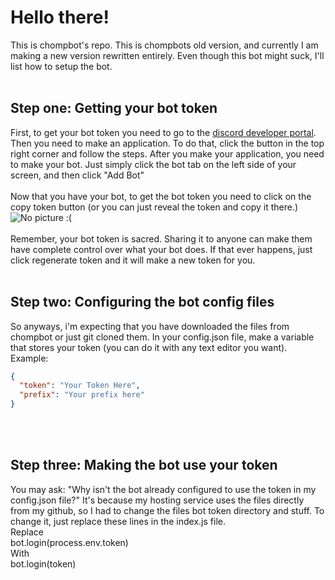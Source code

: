 # Hello there!
This is chompbot's repo. This is chompbots old version, and currently I am making a new version rewritten entirely. Even though this bot might suck, I'll list how to setup the bot. 
<br> 
<br>
## Step one: Getting your bot token 

First, to get your bot token you need to go to the [discord developer portal](https://discord.com/developers/applications). Then you need to make an application. To do that, click the button in the top right corner and follow the steps. After you make your application, you need to make your bot. Just simply click the bot tab on the left side of your screen, and then click "Add Bot"
<br>
<br>
Now that you have your bot, to get the bot token you need to click on the copy token button (or you can just reveal the token and copy it there.)<br>
![No picture :(](https://cdn.discordapp.com/attachments/697634291340804106/770335284998832128/unknown.png)
<br>
<br> 
Remember, your bot token is sacred. Sharing it to anyone can make them have complete control over what your bot does. If that ever happens, just click regenerate token and it will make a new token for you.
<br>
<br>
## Step two: Configuring the bot config files
So anyways, i'm expecting that you have downloaded the files from chompbot or just git cloned them. In your config.json file, make a variable that stores your token (you can do it with any text editor you want). Example:
```json
{
  "token": "Your Token Here",
  "prefix": "Your prefix here"
}
```
<br>
<br>

## Step three: Making the bot use your token
You may ask: "Why isn't the bot already configured to use the token in my config.json file?" It's because my hosting service uses the files directly from my github, so I had to change the files bot token directory and stuff. To change it, just replace these lines in the index.js file. 
<br>
Replace
<br>
        bot.login(process.env.token)
<br>
With
<br>
        bot.login(token)
<br>

